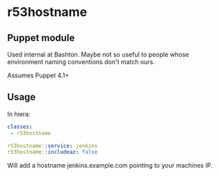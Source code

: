 # r53hostname

## Puppet module

Used internal at Bashton.  Maybe not so useful to people whose
environment naming conventions don't match ours.

Assumes Puppet 4.1+

## Usage

In hiera:

```yaml
classes:
 - r53hostname

r53hostname::service: jenkins
r53hostname::includeaz: false

```

Will add a hostname jenkins.example.com pointing to your machines IP.

